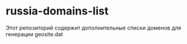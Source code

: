 # russia-domains-list
Этот репозиторий содержит дополнительные списки доменов для генерации geosite.dat
